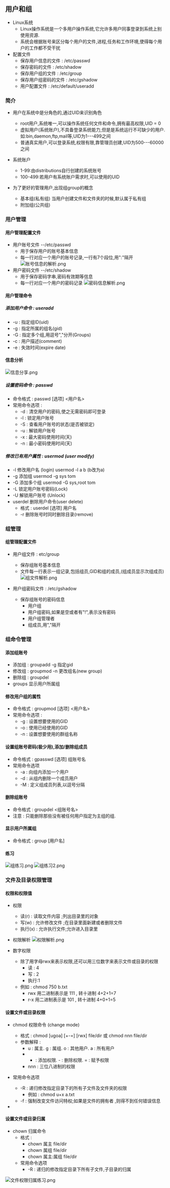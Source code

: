 ## 用户和组

-	Linux系统
	- Linux操作系统是一个多用户操作系统,它允许多用户同事登录到系统上别使用资源.
	- 系统会根据账号来区分每个用户的文件,进程,任务和工作环境,使得每个用户的工作都不受干扰
-	配置文件
	- 保存用户信息的文件 	: /etc/passwd
	- 保存密码的文件	 	: /etc/shadow
	- 保存用户组的文件	 	: /etc/group
	- 保存用户组密码的文件	: /etc/gshadow
	- 用户配置文件			: /etc/default/useradd
	

### 简介
- 用户在系统中是分角色的,通过UID来识别角色
	- root用户,系统唯一,可以操作系统任何文件和命令,拥有最高权限,UID = 0
	- 虚拟用户(系统账户),不具备登录系统能力,但是是系统运行不可缺少的用户.如:bin,daemon,ftp,mail等,UID为1---499之间
	- 普通真实用户,可以登录系统,权限有限,靠管理员创建,UID为500---60000之间
	
- 系统账户 
	- 1-99:由distributions自行创建的系统账号
	- 100-499:若用户有系统账户需求时,可以使用的UID
- 为了更好的管理用户,出现组group的概念
	- 基本组(私有组) 当用户创建文件和文件夹的时候,默认属于私有组
	- 附加组(公共组)
	

### 用户管理

#### 用户管理配置文件
-	用户账号文件 --/etc/passwd
	- 用于保存用户的账号基本信息
	- 每一行对应一个用户的账号记录,一行有7个段位,用":"隔开
![账号信息的解析.png](https://upload-images.jianshu.io/upload_images/14467497-2e9502fdaeaeec43.png?imageMogr2/auto-orient/strip%7CimageView2/2/w/1240)
-	用户密码文件 --/etc/shadow
	- 用于保存密码字串,密码有效期等信息
	- 每一行对应一个用户的密码记录
![密码信息解析.png](https://upload-images.jianshu.io/upload_images/14467497-8ff805fc5b600f33.png?imageMogr2/auto-orient/strip%7CimageView2/2/w/1240)

#### 用户管理命令

##### 添加用户命令 : useradd
-	-u : 指定组ID(uid)
-	-g : 指定所属的组名(gid)
-	-G : 指定多个组,用逗号","分开(Groups)
-	-c : 用户描述(comment)
-	-e : 失效时间(expire date)

#### 信息分析
![信息分享.png](https://upload-images.jianshu.io/upload_images/14467497-603a0b2a73351063.png?imageMogr2/auto-orient/strip%7CimageView2/2/w/1240)

##### 设置密码命令 : passwd
-	命令格式 : passwd [选项] <用户名>
-	常用命令选项 : 
	- -d : 清空用户的密码,使之无需密码即可登录
	- -l : 锁定用户账号
	- -S : 查看用户账号的状态(是否被锁定)
	- -u : 解锁用户账号 
	- -x : 最大密码使用时间(天)
	- -n : 最小密码使用时间(天)

##### 修改已有用户属性 : usermod (user modify)
-	-l 修改用户名 (login) usermod -l a b  (b改为a)
-	-g 添加组 usermod -g sys tom
-	-G 添加多个组 usermod -G sys,root tom 
-	-L 锁定用户账号密码(Lock)
-	-U 解锁用户账号 (Unlock)
-	userdel 删除用户命令(user delete)
	- 格式 : userdel [选项] 用户名
	- -r 删除账号时同时删除目录(remove)


### 组管理

#### 组管理配置文件
- 用户组文件 : etc/group
	- 保存组账号基本信息
	- 文件每一行表示一组记录,包括组员,GID和组的成员,(组成员显示次组成员)
![组文件解析.png](https://upload-images.jianshu.io/upload_images/14467497-d0fc9c41543e1c40.png?imageMogr2/auto-orient/strip%7CimageView2/2/w/1240)
	
- 用户组密码文件 : /etc/gshadow
	- 保存组账号的密码信息
		- 用户组 
		- 用户组密码,如果是空或者有"!",表示没有密码
		- 用户组管理者
		- 组成员,用","隔开
		
### 组命令管理

#### 添加组账号
- 添加组 : groupadd
	-g 指定gid
- 修改组 : groupmod
	-n 更改组名(new group)
- 删除组 : groupdel
- groups 显示用户所属组

#### 修改用户组的属性
- 命令格式 : groupmod [选项] <用户名>
- 常用命令选项 : 
	- -g : 设置想要使用的GID
	- -o : 使用已经使用的GID 
	- -n : 设置想要使用的群组名称

#### 设置组账号密码(极少用),添加/删除组成员
- 命令格式 : gpasswd [选项] 组账号名
- 常用命令选项 
	- -a : 向组内添加一个用户
	- -d : 从组内删除一个成员用户
	- -M : 定义组成员列表,以逗号分隔

#### 删除组账号
- 命令格式 : groupdel <组账号名>
- 注意 : 只能删除那些没有被任何用户指定为主组的组.

#### 显示用户所属组
- 命令格式 : group  [用户名]

#### 练习
![组练习.png](https://upload-images.jianshu.io/upload_images/14467497-2b9ec6f29ca03590.png?imageMogr2/auto-orient/strip%7CimageView2/2/w/1240)
![组练习2.png](https://upload-images.jianshu.io/upload_images/14467497-38e4f450050a99fb.png?imageMogr2/auto-orient/strip%7CimageView2/2/w/1240)

### 文件及目录权限管理

#### 权限和权限值
- 权限 
	- 读(r) 	: 读取文件内容 ;列出目录里的对象
	- 写(w) 	: 允许修改文件 ;在目录里面新建或者删除文件
	- 执行(x) 	: 允许执行文件;允许进入目录里
- 权限解析
![权限解析.png](https://upload-images.jianshu.io/upload_images/14467497-0de5ffcd71765120.png?imageMogr2/auto-orient/strip%7CimageView2/2/w/1240)	

- 数字权限
	- 除了用字母rwx来表示权限,还可以用三位数字来表示文件或目录的权限
		- 读 : 4
		- 写 : 2
		- 执行:1
	- 例如 : chmod 750 b.txt
		- rwx 用二进制表示是 111 , 转十进制 4+2+1=7
		- r-x 用二进制表示是 101 , 转十进制 4+0+1=5
		
#### 设置文件或目录权限
- chmod 权限命令 (change mode)
	- 格式 : chmod [ugoa] [+-=] [rwx] file/dir 或 chmod nnn file/dir
	- 参数解释 :
		- u : 属主. g : 属组. o : 其他用户. a : 所有用户
		- + : 添加权限. - : 删除权限. = : 赋予权限
		- nnn : 三位八进制的权限

- 常用命令选项
	- -R : 递归修改指定目录下的所有子文件及文件夹的权限
		- 例如 : chmod u+x a.txt
	- -f : 强制改变文件访问特权;如果是文件的拥有者 ,则得不到任何错误信息
- 
#### 设置文件或目录归属
- chown 归属命令
	- 格式 : 
		- chown 属主 file/dir
		- chown 属组 file/dir
		- chown 属主:属组 file/dir
	- 常用命令选项
		- -R : 递归的修改指定目录下所有子文件,子目录的归属

![文件权限归属练习.png](https://upload-images.jianshu.io/upload_images/14467497-a71a93fd327ccc86.png?imageMogr2/auto-orient/strip%7CimageView2/2/w/1240)

